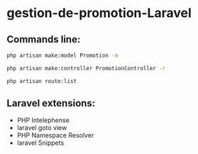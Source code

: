 # gestion-de-promotion-Laravel

## Commands line: 
```bash
php artisan make:model Promotion -m
```
```bash
php artisan make:controller PromotionController -r
```

```bash
php artisan route:list
```
## Laravel extensions:
- PHP Intelephense
- laravel goto view
- PHP Namespace Resolver
- laravel Snippets